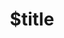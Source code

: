 ---
title: $title
linktitle: $linktitle
second_title: Aspose.Words for C++ API Reference
description: $description
type: docs
weight: $weight
url: /cpp/$ref/
---